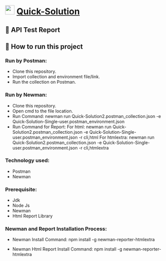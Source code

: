# <img src="https://i.ibb.co/B3rpcB9/20220617-224257-0000-01.png"  width="30" height="30">  [Quick-Solution](https://quick-solution-2.web.app/)
## :page_facing_up: API Test Report
## :memo: How to run this project
### Run by Postman:
* Clone this repository.
* Import collection and environment file/link.
* Run the collection on Postman.
### Run by Newman:
* Clone this repository.
* Open cmd to the file location.
* Run Command:
  newman run Quick-Solution2.postman_collection.json -e Quick-Solution-Single-user.postman_environment.json
* Run Command for Report:
For html:
newman run Quick-Solution2.postman_collection.json -e Quick-Solution-Single-user.postman_environment.json -r cli,html
For htmlextra:
newman run Quick-Solution2.postman_collection.json -e Quick-Solution-Single-user.postman_environment.json -r cli,htmlextra
### Technology used:
- Postman
- Newman

### Prerequisite:
- Jdk
- Node Js
- Newman
- Html Report Library

### Newman and Report Installation Process:
- Newman Install Command:
npm install -g newman-reporter-htmlextra

- Newman Html Report Install Command:
npm install -g newman-reporter-htmlextra
